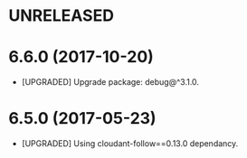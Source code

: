 # UNRELEASED

# 6.6.0 (2017-10-20)
- [UPGRADED] Upgrade package: debug@^3.1.0.

# 6.5.0 (2017-05-23)
- [UPGRADED] Using cloudant-follow==0.13.0 dependancy.
